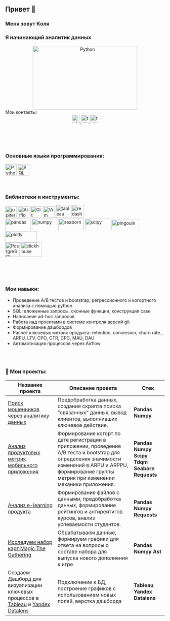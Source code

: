 ## Привет 👋
<h3>Меня зовут Коля</h3> 
<h3>Я начинающий аналитик данных</h3> 

<div align="center">
  <a><img src="https://avatars.mds.yandex.net/i?id=2fe95bc1e5015d2c8f8abecc5dad399c_l-10090660-images-thumbs&n=13" width="330" height="200" alt="Python" /></a>
  <br>
  <div align="left"
    <h4>Мои контакты:</h4></div>
  <a href="https://vk.me/ncherniyy" target="_blank">
    <img src="https://img.shields.io/static/v1?message=vk&logo=vk&label=&color=2CA5E0&logoColor=white&labelColor=&style=for-the-badge" height="25" alt="vk logo"  />
  </a>
  <a href="https://www.instagram.com/kolluumbus_/profilecard/?igsh=MW5tZGJjdHFwejV4Mg==" target="_blank">
    <img src="https://img.shields.io/static/v1?message=instagram&logo=instagram&label=&color=magenta&logoColor=white&labelColor=&style=for-the-badge" height="25" alt="telegram logo"  />
  </a>
  <a href="https://t.me/ncherniyy" target="_blank">
    <img src="https://img.shields.io/static/v1?message=Telegram&logo=telegram&label=&color=2CA5E0&logoColor=white&labelColor=&style=for-the-badge" height="25" alt="telegram logo"  />
  </a>
</div>

<br>
<br>
<br>
<br>

<h3>Основные языки программирования:</h3>

<p align="left">
  <a href="https://www.python.org/" target="_blank" rel="noreferrer"><img src="https://raw.githubusercontent.com/danielcranney/readme-generator/main/public/icons/skills/python-colored.svg" width="36" height="36" alt="Python" /></a>
  <a href="https://www.sql.org/" target="_blank" rel="noreferrer"><img src="https://i.pinimg.com/originals/ec/a2/4f/eca24f1b0c0b23e790e817e477fc32aa.jpg" width="36" height="36" alt="SQL" /></a></p>
<br>


<h3>Библиотеки и инструменты:</h3>
<p align="left">
  <a href="https://jupiter.org/" target="_blank" rel="noreferrer"><img src="https://upload.wikimedia.org/wikipedia/commons/thumb/3/38/Jupyter_logo.svg/640px-Jupyter_logo.svg.png" width="36" height="36" alt="jupiter-notebook" /></a>
  <a href="https://airflow.apache.org/" target="_blank" rel="noreferrer"><img src="https://static-00.iconduck.com/assets.00/airflow-icon-2048x2048-ptyvisqh.png" width="36" height="36" alt="Airflow" /></a>
  <a href="https://git-scm.com/" target="_blank" rel="noreferrer"><img src="https://raw.githubusercontent.com/danielcranney/readme-generator/main/public/icons/skills/git-colored.svg" width="36" height="36" alt="Git" /></a>
  <a href="https://www.vim.org/" target="_blank" rel="noreferrer"><img src="https://raw.githubusercontent.com/danielcranney/readme-generator/main/public/icons/skills/vim.svg" width="36" height="36" alt="Vim" /></a>
  <a href="https://www.tableau.com/" target="_blank" rel="noreferrer"><img src="https://yt3.googleusercontent.com/lA7DqITEak071NQ3S1rqmPICfHFg7ZQhXvmEAxnqEpVzlZR2sW8gYE9B5hK9L4VwaBVdwxzK=s900-c-k-c0x00ffffff-no-rj" width="45" height="40" alt="tableau" /></a>
  <a href="https://www.vim.org/" target="_blank" rel="noreferrer"><img src="https://d7umqicpi7263.cloudfront.net/img/product/36993b55-72dc-4022-9e18-745f75381c73/d0288914-6a62-4316-81d7-51ab90ddebb2" width="40" height="40" alt="redash" /></a>
  
  
  <br>
  <a href="https://pandas.org/" target="_blank" rel="noreferrer"><img src="https://i.pinimg.com/originals/ce/6e/14/ce6e14ee46d262be29c3efef8cd2e86d.png" width="80" height="36" alt="pandas" /></a>
  <a href="https://numpy.org/" target="_blank" rel="noreferrer"><img src="https://upload.wikimedia.org/wikipedia/commons/thumb/3/31/NumPy_logo_2020.svg/1200px-NumPy_logo_2020.svg.png" width="80" height="36" alt="numpy" /></a>
  <a href="https://seaborn.org/" target="_blank" rel="noreferrer"><img src="https://habrastorage.org/getpro/habr/upload_files/6c6/887/78d/6c688778d9df0ab8413b0fe1f65b33bb.png" width="80" height="36" alt="seaborn" /></a>
  <a href="https://scipy.org/" target="_blank" rel="noreferrer"><img src="https://kinsta.com/wp-content/uploads/2023/04/scipy-1024x445.jpg" width="80" height="36" alt="scipy" /></a>
  <a href="https://pingouin-stats.org/build/html/index.html" target="_blank" rel="noreferrer"><img src="https://pingouin-stats.org/build/html/_images/logo_pingouin.png" width="90" height="33" alt="pingouin" /></a>
  <a href="https://plotly.com/python/" target="_blank" rel="noreferrer"><img src="https://upload.wikimedia.org/wikipedia/commons/8/8a/Plotly-logo.png" width="100" height="36" alt="plotly" /></a>
  <br>
  <a href="https://www.postgresql.org/" target="_blank" rel="noreferrer"><img src="https://avatars.mds.yandex.net/i?id=528cfe4be341aba4754708f7fae6442f_l-5310557-images-thumbs&n=13" width="45" height="45" alt="PostgreSQL" /></a>
  <a href="https://clickhouse.com/?ysclid=m3hwmu41d1326776594" target="_blank" rel="noreferrer"><img src="https://avatars.dzeninfra.ru/get-zen_doc/4944693/pub_621a774184598848471617b6_621a7ca5cddbf118aa0d7058/scale_1200" width="65" height="45" alt="clickhouse" /></a>
</p>

<br>
<br>
<br>


<h3> Мои навыки:</h3>
<ul>
<li>Проведение А/В тестов и bootstrap, регрессионного и когортного анализа с помощью python
<li>SQL: вложенные запросы, оконные функции, конструкции case
<li>Написание ad-hoc запросов
<li>Работа над проектами в системе контроля версий git
<li>Формирование дашбордов
<li>Расчет ключевых метрик продукта: retention, conversion, churn rate , ARPU, LTV, СРО, CTR, СPC, MAU, DAU
<li>Автоматизация процессов через Airflow
</ul>

<br>
<br>


### :book: Мои проекты:
|Название проекта| Описание проекта| Стек|
|----------------|-----------------|-----|
|[Поиск мошенников через аналитику данных](https://github.com/DimDolino/Find_the_Thief)|Предобработка данных, создание скрипта поиска "связанных" данных, вывод клиентов, выполнивших ключевое действие.|**Pandas** **Numpy**|
|[Анализ продуктовых метрик мобильного приложения](https://github.com/DimDolino/Gamedev_analysis)|Формирование когорт по дате регистрации в приложении, проведение А/B теста и bootstrap для определения значимости изменений в ARPU и ARPPU, формирование группы метрик при изменении механики приложения.|**Pandas** **Numpy** **Scipy** **Tdqm** **Seaborn** **Requests**|
|[Анализ e-learning продукта](https://github.com/DimDolino/E-learning_project)|Формирование файлов с данными, предобработка данных, формирование рейтингов и антирейтигов курсов, анализ успеваемости студентов.|**Pandas** **Numpy** **Requests**|
|[Исследуем набор карт Magic The Gathering](https://github.com/DimDolino/Magic_the_Gathering)|Обрабатываем данные, формируем графики для ответа на вопросы о составе набора для выпуска нового дополнения к игре|**Pandas** **Numpy** **Ast**|
|Создаем Дашборд для визуализации ключевых процессов в [Tableau](https://public.tableau.com/app/profile/dmitriy7276/viz/KarpovDashboardPractice_16519275094660/SalesMonthlyOverview) и [Yandex Datalens](https://datalens.yandex.ru/syjtr3o11ppwi-profit-overview)|Подключение к БД, построение графиков с использованием новых полей, верстка дашборда |**Tableau** **Yandex Datalens**|



